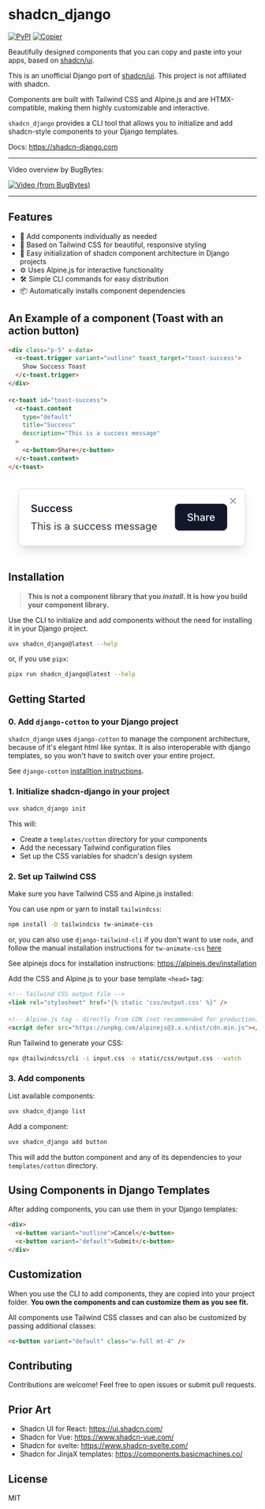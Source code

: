 # shadcn_django

[![PyPI](https://img.shields.io/pypi/v/shadcn_django.svg)](https://pypi.org/project/shadcn_django)
[![Copier](https://img.shields.io/endpoint?url=https://raw.githubusercontent.com/copier-org/copier/master/img/badge/badge-grayscale-inverted-border-orange.json)](https://github.com/copier-org/copier)

Beautifully designed components that you can copy and paste into your apps, based on [shadcn/ui](https://ui.shadcn.com/).

This is an unofficial Django port of [shadcn/ui](https://ui.shadcn.com/). This project is not affiliated with shadcn.

Components are built with Tailwind CSS and Alpine.js and are HTMX-compatible, making them highly customizable and interactive.

`shadcn_django` provides a CLI tool that allows you to initialize and add shadcn-style components to your Django templates.

Docs: https://shadcn-django.com

---

Video overview by BugBytes:

[![Video (from BugBytes)](https://img.youtube.com/vi/p8abKXay9T4/0.jpg)](https://youtu.be/p8abKXay9T4)

---

## Features

- 🧩 Add components individually as needed
- 🎨 Based on Tailwind CSS for beautiful, responsive styling
- 🚀 Easy initialization of shadcn component architecture in Django projects
- ⚙️ Uses Alpine.js for interactive functionality
- 🛠️ Simple CLI commands for easy distribution
- 📦 Automatically installs component dependencies

## An Example of a component (Toast with an action button)

```html
<div class="p-5" x-data>
  <c-toast.trigger variant="outline" toast_target="toast-success">
    Show Success Toast
  </c-toast.trigger>
</div>

<c-toast id="toast-success">
  <c-toast.content
    type="default"
    title="Success"
    description="This is a success message"
  >
    <c-button>Share</c-button>
  </c-toast.content>
</c-toast>
```

![Toast](./Toast.png)

## Installation

> **This is not a component library that you _install_. It is how you build your component library.**

Use the CLI to initialize and add components without the need for installing it in your Django project.

```bash
uvx shadcn_django@latest --help
```

or, if you use `pipx`:

```bash
pipx run shadcn_django@latest --help
```

## Getting Started

### 0. Add `django-cotton` to your Django project

`shadcn_django` uses `django-cotton` to manage the component architecture, because of it's elegant html like syntax.
It is also interoperable with django templates, so you won't have to switch over your entire project.

See `django-cotton` [installtion instructions](https://django-cotton.com/docs/quickstart).

### 1. Initialize shadcn-django in your project

```bash
uvx shadcn_django init
```

This will:

- Create a `templates/cotton` directory for your components
- Add the necessary Tailwind configuration files
- Set up the CSS variables for shadcn's design system

### 2. Set up Tailwind CSS

Make sure you have Tailwind CSS and Alpine.js installed:

You can use npm or yarn to install `tailwindcss`:

```bash
npm install -D tailwindcss tw-animate-css
```

or, you can also use `django-tailwind-cli` if you don't want to use `node`,
and follow the manual installation instructions for `tw-animate-css` [here](https://github.com/wombosvideo/tw-animate-css?tab=readme-ov-file#manual-download)

See alpinejs docs for installation instructions: https://alpinejs.dev/installation

Add the CSS and Alpine.js to your base template `<head>` tag:

```html
<!-- Tailwind CSS output file -->
<link rel="stylesheet" href="{% static 'css/output.css' %}" />

<!-- Alpine.js tag - directly from CDN (not recommended for production) -->
<script defer src="https://unpkg.com/alpinejs@3.x.x/dist/cdn.min.js"></script>
```

Run Tailwind to generate your CSS:

```bash
npx @tailwindcss/cli -i input.css -o static/css/output.css --watch
```

### 3. Add components

List available components:

```bash
uvx shadcn_django list
```

Add a component:

```bash
uvx shadcn_django add button
```

This will add the button component and any of its dependencies to your `templates/cotton` directory.

## Using Components in Django Templates

After adding components, you can use them in your Django templates:

```html
<div>
  <c-button variant="outline">Cancel</c-button>
  <c-button variant="default">Submit</c-button>
</div>
```

## Customization

When you use the CLI to add components, they are copied into your project folder.
**You own the components and can customize them as you see fit.**

All components use Tailwind CSS classes and can also be customized by passing additional classes:

```html
<c-button variant="default" class="w-full mt-4" />
```

## Contributing

Contributions are welcome! Feel free to open issues or submit pull requests.

## Prior Art

- Shadcn UI for React: https://ui.shadcn.com/
- Shadcn for Vue: https://www.shadcn-vue.com/
- Shadcn for svelte: https://www.shadcn-svelte.com/
- Shadcn for JinjaX templates: https://components.basicmachines.co/

## License

MIT
